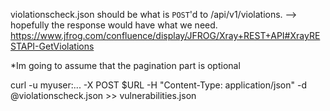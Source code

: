 violationscheck.json should be what is `POST`'d to /api/v1/violations.
--> hopefully the response would have what we need.
https://www.jfrog.com/confluence/display/JFROG/Xray+REST+API#XrayRESTAPI-GetViolations

*Im going to assume that the pagination part is optional

curl -u myuser:... -X POST $URL -H "Content-Type: application/json" -d @violationscheck.json >> vulnerabilities.json